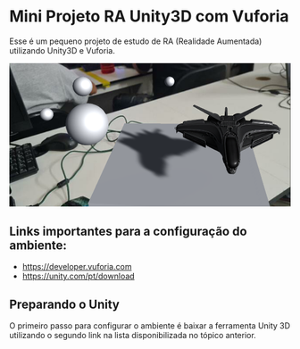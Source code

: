 # Mini Projeto RA Unity3D com Vuforia
Esse é um pequeno projeto de estudo de RA (Realidade Aumentada) utilizando Unity3D e Vuforia.

<img src="https://github.com/oPatussi/Mini-Projeto-RA-Unity3D-com-Vuforia/blob/6e087242a80ae70e69fe9c59d98c7838c555aafb/img/imagem_1.png">

## Links importantes para a configuração do ambiente:
- https://developer.vuforia.com
- https://unity.com/pt/download

## Preparando o Unity
O primeiro passo para configurar o ambiente é baixar a ferramenta Unity 3D utilizando o segundo link na lista disponibilizada no tópico anterior. 